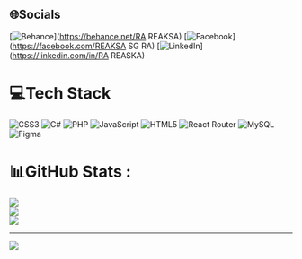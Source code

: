 
## 🌐Socials
[![Behance](https://img.shields.io/badge/Behance-1769ff?logo=behance&logoColor=white)](https://behance.net/RA REAKSA) [![Facebook](https://img.shields.io/badge/Facebook-%231877F2.svg?logo=Facebook&logoColor=white)](https://facebook.com/REAKSA SG RA) [![LinkedIn](https://img.shields.io/badge/LinkedIn-%230077B5.svg?logo=linkedin&logoColor=white)](https://linkedin.com/in/RA REASKA) 

# 💻Tech Stack
![CSS3](https://img.shields.io/badge/css3-%231572B6.svg?style=for-the-badge&logo=css3&logoColor=white) ![C#](https://img.shields.io/badge/c%23-%23239120.svg?style=for-the-badge&logo=c-sharp&logoColor=white) ![PHP](https://img.shields.io/badge/php-%23777BB4.svg?style=for-the-badge&logo=php&logoColor=white) ![JavaScript](https://img.shields.io/badge/javascript-%23323330.svg?style=for-the-badge&logo=javascript&logoColor=%23F7DF1E) ![HTML5](https://img.shields.io/badge/html5-%23E34F26.svg?style=for-the-badge&logo=html5&logoColor=white) ![React Router](https://img.shields.io/badge/React_Router-CA4245?style=for-the-badge&logo=react-router&logoColor=white) ![MySQL](https://img.shields.io/badge/mysql-%2300f.svg?style=for-the-badge&logo=mysql&logoColor=white) 	![Figma](https://img.shields.io/badge/figma-%23F24E1E.svg?style=for-the-badge&logo=figma&logoColor=white)
# 📊GitHub Stats :
![](https://github-readme-stats.vercel.app/api?username=reaksacode21&theme=blue-green&hide_border=true&include_all_commits=true&count_private=true)<br/>
![](https://github-readme-streak-stats.herokuapp.com/?user=reaksacode21&theme=blue-green&hide_border=true)<br/>
![](https://github-readme-stats.vercel.app/api/top-langs/?username=reaksacode21&theme=blue-green&hide_border=true&include_all_commits=true&count_private=true&layout=compact)

---
[![](https://visitcount.itsvg.in/api?id=reaksacode21&icon=0&color=0)](https://visitcount.itsvg.in)

